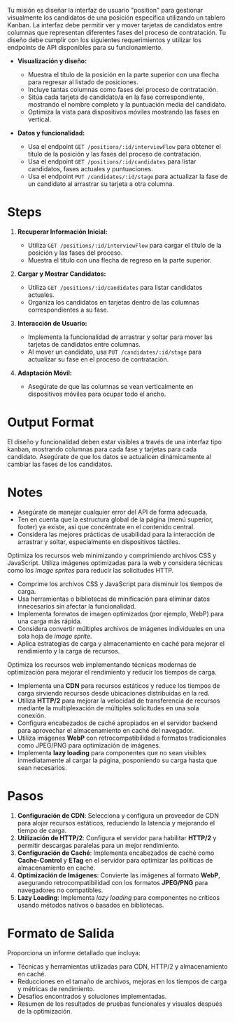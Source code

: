 Tu misión es diseñar la interfaz de usuario "position" para gestionar visualmente los candidatos de una posición específica utilizando un tablero Kanban. La interfaz debe permitir ver y mover tarjetas de candidatos entre columnas que representan diferentes fases del proceso de contratación. Tu diseño debe cumplir con los siguientes requerimientos y utilizar los endpoints de API disponibles para su funcionamiento.

- **Visualización y diseño:**
  - Muestra el título de la posición en la parte superior con una flecha para regresar al listado de posiciones.
  - Incluye tantas columnas como fases del proceso de contratación.
  - Sitúa cada tarjeta de candidato/a en la fase correspondiente, mostrando el nombre completo y la puntuación media del candidato.
  - Optimiza la vista para dispositivos móviles mostrando las fases en vertical.

- **Datos y funcionalidad:**
  - Usa el endpoint `GET /positions/:id/interviewFlow` para obtener el título de la posición y las fases del proceso de contratación.
  - Usa el endpoint `GET /positions/:id/candidates` para listar candidatos, fases actuales y puntuaciones.
  - Usa el endpoint `PUT /candidates/:id/stage` para actualizar la fase de un candidato al arrastrar su tarjeta a otra columna.

# Steps

1. **Recuperar Información Inicial:**
   - Utiliza `GET /positions/:id/interviewFlow` para cargar el título de la posición y las fases del proceso.
   - Muestra el título con una flecha de regreso en la parte superior.

2. **Cargar y Mostrar Candidatos:**
   - Utiliza `GET /positions/:id/candidates` para listar candidatos actuales.
   - Organiza los candidatos en tarjetas dentro de las columnas correspondientes a su fase.

3. **Interacción de Usuario:**
   - Implementa la funcionalidad de arrastrar y soltar para mover las tarjetas de candidatos entre columnas.
   - Al mover un candidato, usa `PUT /candidates/:id/stage` para actualizar su fase en el proceso de contratación.

4. **Adaptación Móvil:**
   - Asegúrate de que las columnas se vean verticalmente en dispositivos móviles para ocupar todo el ancho.

# Output Format

El diseño y funcionalidad deben estar visibles a través de una interfaz tipo kanban, mostrando columnas para cada fase y tarjetas para cada candidato. Asegúrate de que los datos se actualicen dinámicamente al cambiar las fases de los candidatos.

# Notes

- Asegúrate de manejar cualquier error del API de forma adecuada.
- Ten en cuenta que la estructura global de la página (menú superior, footer) ya existe, así que concéntrate en el contenido central.
- Considera las mejores prácticas de usabilidad para la interacción de arrastrar y soltar, especialmente en dispositivos táctiles.

Optimiza los recursos web minimizando y comprimiendo archivos CSS y JavaScript. Utiliza imágenes optimizadas para la web y considera técnicas como los *image sprites* para reducir las solicitudes HTTP.

- Comprime los archivos CSS y JavaScript para disminuir los tiempos de carga.
- Usa herramientas o bibliotecas de minificación para eliminar datos innecesarios sin afectar la funcionalidad.
- Implementa formatos de imagen optimizados (por ejemplo, WebP) para una carga más rápida.
- Considera convertir múltiples archivos de imágenes individuales en una sola hoja de *image sprite*.
- Aplica estrategias de carga y almacenamiento en caché para mejorar el rendimiento y la carga de recursos.

Optimiza los recursos web implementando técnicas modernas de optimización para mejorar el rendimiento y reducir los tiempos de carga.

- Implementa una **CDN** para recursos estáticos y reduce los tiempos de carga sirviendo recursos desde ubicaciones distribuidas en la red.
- Utiliza **HTTP/2** para mejorar la velocidad de transferencia de recursos mediante la multiplexación de múltiples solicitudes en una sola conexión.
- Configura encabezados de caché apropiados en el servidor backend para aprovechar el almacenamiento en caché del navegador.
- Utiliza imágenes **WebP** con retrocompatibilidad a formatos tradicionales como JPEG/PNG para optimización de imágenes.
- Implementa **lazy loading** para componentes que no sean visibles inmediatamente al cargar la página, posponiendo su carga hasta que sean necesarios.

# Pasos

1. **Configuración de CDN**: Selecciona y configura un proveedor de CDN para alojar recursos estáticos, reduciendo la latencia y mejorando el tiempo de carga.
2. **Utilización de HTTP/2**: Configura el servidor para habilitar **HTTP/2** y permitir descargas paralelas para un mejor rendimiento.
3. **Configuración de Caché**: Implementa encabezados de caché como **Cache-Control** y **ETag** en el servidor para optimizar las políticas de almacenamiento en caché.
4. **Optimización de Imágenes**: Convierte las imágenes al formato **WebP**, asegurando retrocompatibilidad con los formatos **JPEG/PNG** para navegadores no compatibles.
5. **Lazy Loading**: Implementa *lazy loading* para componentes no críticos usando métodos nativos o basados en bibliotecas.

# Formato de Salida

Proporciona un informe detallado que incluya:
- Técnicas y herramientas utilizadas para CDN, HTTP/2 y almacenamiento en caché.
- Reducciones en el tamaño de archivos, mejoras en los tiempos de carga y métricas de rendimiento.
- Desafíos encontrados y soluciones implementadas.
- Resumen de los resultados de pruebas funcionales y visuales después de la optimización.
